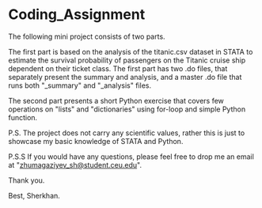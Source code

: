 # Coding_Assignment

The following mini project consists of two parts. 

The first part is based on the analysis of the titanic.csv dataset in STATA to estimate the survival probability of passengers on the Titanic cruise ship dependent on their ticket class. The first part has two .do files, that separately present the summary and analysis, and a master .do file that runs both "_summary" and "_analysis" files. 

The second part presents a short Python exercise that covers few operations on "lists" and "dictionaries" using for-loop and simple Python function.

P.S. The project does not carry any scientific values, rather this is just to showcase my basic knowledge of STATA and Python.

P.S.S If you would have any questions, please feel free to drop me an email at "zhumagaziyev_sh@student.ceu.edu".

Thank you. 

Best,
Sherkhan.
